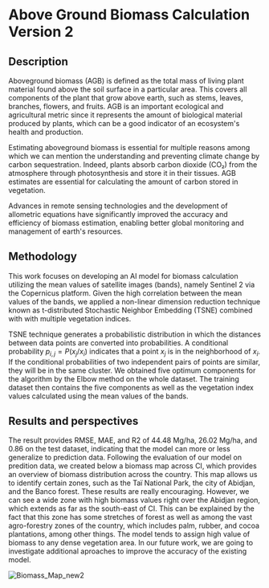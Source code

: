 # Above Ground Biomass Calculation Version 2
## Description
Aboveground biomass (AGB) is defined as the total mass of living plant material found above the soil surface in a particular area. This covers all components of the plant that grow above earth, such as stems, leaves, branches, flowers, and fruits. AGB is an important ecological and agricultural metric since it represents the amount of biological material produced by plants, which can be a good indicator of an ecosystem's health and production.

Estimating aboveground biomass is essential for multiple reasons among which we can mention the understanding and preventing climate change by carbon sequestration. Indeed, plants absorb carbon dioxide (CO₂) from the atmosphere through photosynthesis and store it in their tissues. AGB estimates are essential for calculating the amount of carbon stored in vegetation.

Advances in remote sensing technologies and the development of allometric equations have significantly improved the accuracy and efficiency of biomass estimation, enabling better global monitoring and management of earth's resources.

## Methodology
This work focuses on developing an AI model for biomass calculation utilizing the mean values of satellite images (bands), namely Sentinel 2 via the Copernicus platform. Given the high correlation between the mean values of the bands, we applied a non-linear dimension reduction technique known as t-distributed Stochastic Neighbor Embedding (TSNE) combined with with multiple vegetation indices.

TSNE technique generates a probabilistic distribution in which the distances between data points are converted into probabilities. A conditional probability $p_{i,j}=P(x_{j}/x_{i})$ indicates that a point $x_{j}$ is in the neighborhood of $x_{i}$. If the conditional probabilities of two independent pairs of points are similar, they will be in the same cluster. We obtained five optimum components for the algorithm by the Elbow method on the whole dataset. The training dataset then contains the five components as well as the vegetation index values calculated using the mean values of the bands.

## Results and perspectives
The result provides RMSE, MAE, and R2 of 44.48  Mg/ha,  26.02 Mg/ha, and 0.86 on the test dataset, indicating that the model can more or less generalize to prediction data. Following the evaluation of our model on predition data, we created below a biomass map across CI, which provides an overview of biomass distribution across the country. This map allows us to identify certain zones, such as the Taï National Park, the city of Abidjan, and the Banco forest. These results are really encouraging. However, we can see a wide zone with high biomass values right over the Abidjan region, which extends as far as the south-east of CI. 
This can be explained by the fact that this zone has some stretches of forest as well as among the vast agro-forestry zones of the country, which includes palm, rubber, and cocoa plantations, among other things. The model tends to assign high value of biomass to any dense vegetation area. In our future work, we are going to investigate additional aproaches to improve the accuracy of the existing model. 


![Biomass_Map_new2](https://github.com/Karim-ouatt/Above_ground_biomass_prediction/assets/172601303/4a7ea12e-e63a-4bca-8d33-352c25b7ad94)
